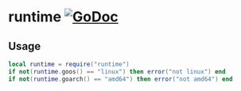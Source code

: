 # runtime [![GoDoc](https://godoc.org/github.com/vadv/gopher-lua-libs/runtime?status.svg)](https://godoc.org/github.com/vadv/gopher-lua-libs/runtime)

## Usage

```lua
local runtime = require("runtime")
if not(runtime.goos() == "linux") then error("not linux") end
if not(runtime.goarch() == "amd64") then error("not amd64") end
```

